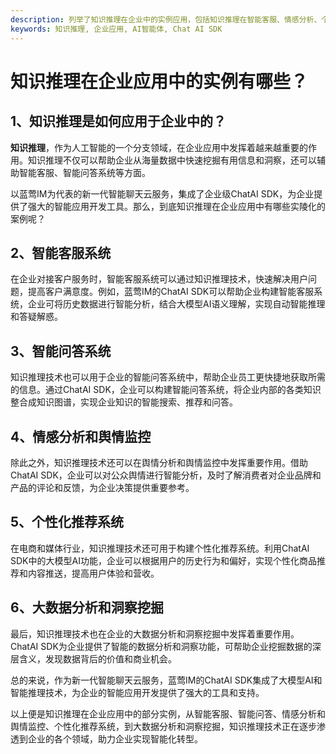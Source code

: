 ```yaml
---
description: 列举了知识推理在企业中的实例应用，包括知识推理在智能客服、情感分析、个性化推荐系统等方面的具体应用。
keywords: 知识推理, 企业应用, AI智能体, Chat AI SDK
---
```

# 知识推理在企业应用中的实例有哪些？

## 1、知识推理是如何应用于企业中的？

**知识推理**，作为人工智能的一个分支领域，在企业应用中发挥着越来越重要的作用。知识推理不仅可以帮助企业从海量数据中快速挖掘有用信息和洞察，还可以辅助智能客服、智能问答系统等方面。

以蓝莺IM为代表的新一代智能聊天云服务，集成了企业级ChatAI SDK，为企业提供了强大的智能应用开发工具。那么，到底知识推理在企业应用中有哪些实陵化的案例呢？

## 2、智能客服系统

在企业对接客户服务时，智能客服系统可以通过知识推理技术，快速解决用户问题，提高客户满意度。例如，蓝莺IM的ChatAI SDK可以帮助企业构建智能客服系统，企业可将历史数据进行智能分析，结合大模型AI语义理解，实现自动智能推理和答疑解惑。

## 3、智能问答系统

知识推理技术也可以用于企业的智能问答系统中，帮助企业员工更快捷地获取所需的信息。通过ChatAI SDK，企业可以构建智能问答系统，将企业内部的各类知识整合成知识图谱，实现企业知识的智能搜索、推荐和问答。

## 4、情感分析和舆情监控

除此之外，知识推理技术还可以在舆情分析和舆情监控中发挥重要作用。借助ChatAI SDK，企业可以对公众舆情进行智能分析，及时了解消费者对企业品牌和产品的评论和反馈，为企业决策提供重要参考。

## 5、个性化推荐系统

在电商和媒体行业，知识推理技术还可用于构建个性化推荐系统。利用ChatAI SDK中的大模型AI功能，企业可以根据用户的历史行为和偏好，实现个性化商品推荐和内容推送，提高用户体验和营收。

## 6、大数据分析和洞察挖掘

最后，知识推理技术也在企业的大数据分析和洞察挖掘中发挥着重要作用。ChatAI SDK为企业提供了智能的数据分析和洞察功能，可帮助企业挖掘数据的深层含义，发现数据背后的价值和商业机会。

总的来说，作为新一代智能聊天云服务，蓝莺IM的ChatAI SDK集成了大模型AI和智能推理技术，为企业的智能应用开发提供了强大的工具和支持。

以上便是知识推理在企业应用中的部分实例，从智能客服、智能问答、情感分析和舆情监控、个性化推荐系统，到大数据分析和洞察挖掘，知识推理技术正在逐步渗透到企业的各个领域，助力企业实现智能化转型。
